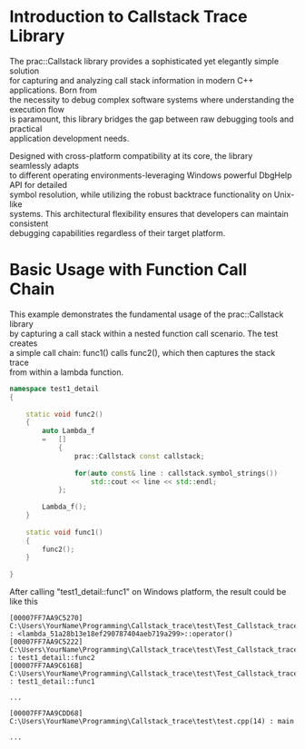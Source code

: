 # Introduction to Callstack Trace Library
The prac::Callstack library provides a sophisticated yet elegantly simple solution   
for capturing and analyzing call stack information in modern C++ applications. Born from   
the necessity to debug complex software systems where understanding the execution flow   
is paramount, this library bridges the gap between raw debugging tools and practical   
application development needs.  
		  
Designed with cross-platform compatibility at its core, the library seamlessly adapts   
to different operating environments-leveraging Windows powerful DbgHelp API for detailed   
symbol resolution, while utilizing the robust backtrace functionality on Unix-like  
systems. This architectural flexibility ensures that developers can maintain consistent   
debugging capabilities regardless of their target platform.  
		  
# Basic Usage with Function Call Chain
This example demonstrates the fundamental usage of the prac::Callstack library   
by capturing a call stack within a nested function call scenario. The test creates   
a simple call chain: func1() calls func2(), which then captures the stack trace   
from within a lambda function.  
		  
```cpp
namespace test1_detail  
{  
  
	static void func2()  
	{  
		auto Lambda_f   
		=	[]  
			{  
				prac::Callstack const callstack;  
  
				for(auto const& line : callstack.symbol_strings())  
					std::cout << line << std::endl;  
			};  
  
		Lambda_f();  
	}  
  
	static void func1()  
	{  
		func2();  
	}  
  
}  
```

After calling "test1_detail::func1" on Windows platform, the result could be like this

```
[00007FF7AA9C5270] C:\Users\YourName\Programming\Callstack_trace\test\Test_Callstack_trace.cpp(41) : <lambda_51a28b13e18ef290787404aeb719a299>::operator()
[00007FF7AA9C5222] C:\Users\YourName\Programming\Callstack_trace\test\Test_Callstack_trace.cpp(59) : test1_detail::func2
[00007FF7AA9C616B] C:\Users\YourName\Programming\Callstack_trace\test\Test_Callstack_trace.cpp(64) : test1_detail::func1

...

[00007FF7AA9CDD68] C:\Users\YourName\Programming\Callstack_trace\test\test.cpp(14) : main

...
```